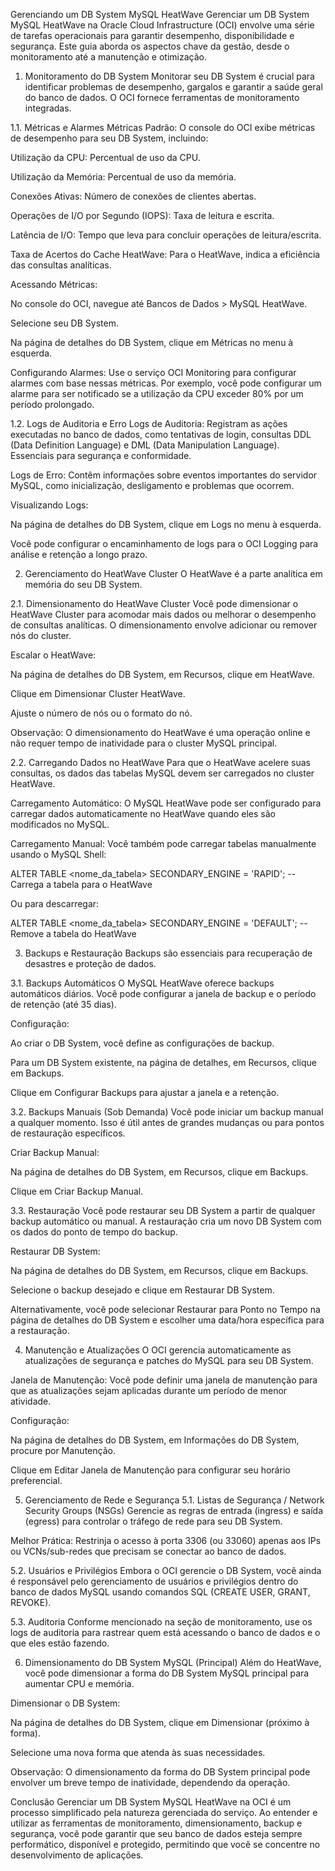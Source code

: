 Gerenciando um DB System MySQL HeatWave
Gerenciar um DB System MySQL HeatWave na Oracle Cloud Infrastructure (OCI) envolve uma série de tarefas operacionais para garantir desempenho, disponibilidade e segurança. Este guia aborda os aspectos chave da gestão, desde o monitoramento até a manutenção e otimização.

1. Monitoramento do DB System
Monitorar seu DB System é crucial para identificar problemas de desempenho, gargalos e garantir a saúde geral do banco de dados. O OCI fornece ferramentas de monitoramento integradas.

1.1. Métricas e Alarmes
Métricas Padrão: O console do OCI exibe métricas de desempenho para seu DB System, incluindo:

Utilização da CPU: Percentual de uso da CPU.

Utilização da Memória: Percentual de uso da memória.

Conexões Ativas: Número de conexões de clientes abertas.

Operações de I/O por Segundo (IOPS): Taxa de leitura e escrita.

Latência de I/O: Tempo que leva para concluir operações de leitura/escrita.

Taxa de Acertos do Cache HeatWave: Para o HeatWave, indica a eficiência das consultas analíticas.

Acessando Métricas:

No console do OCI, navegue até Bancos de Dados > MySQL HeatWave.

Selecione seu DB System.

Na página de detalhes do DB System, clique em Métricas no menu à esquerda.

Configurando Alarmes: Use o serviço OCI Monitoring para configurar alarmes com base nessas métricas. Por exemplo, você pode configurar um alarme para ser notificado se a utilização da CPU exceder 80% por um período prolongado.

1.2. Logs de Auditoria e Erro
Logs de Auditoria: Registram as ações executadas no banco de dados, como tentativas de login, consultas DDL (Data Definition Language) e DML (Data Manipulation Language). Essenciais para segurança e conformidade.

Logs de Erro: Contêm informações sobre eventos importantes do servidor MySQL, como inicialização, desligamento e problemas que ocorrem.

Visualizando Logs:

Na página de detalhes do DB System, clique em Logs no menu à esquerda.

Você pode configurar o encaminhamento de logs para o OCI Logging para análise e retenção a longo prazo.

2. Gerenciamento do HeatWave Cluster
O HeatWave é a parte analítica em memória do seu DB System.

2.1. Dimensionamento do HeatWave Cluster
Você pode dimensionar o HeatWave Cluster para acomodar mais dados ou melhorar o desempenho de consultas analíticas. O dimensionamento envolve adicionar ou remover nós do cluster.

Escalar o HeatWave:

Na página de detalhes do DB System, em Recursos, clique em HeatWave.

Clique em Dimensionar Cluster HeatWave.

Ajuste o número de nós ou o formato do nó.

Observação: O dimensionamento do HeatWave é uma operação online e não requer tempo de inatividade para o cluster MySQL principal.

2.2. Carregando Dados no HeatWave
Para que o HeatWave acelere suas consultas, os dados das tabelas MySQL devem ser carregados no cluster HeatWave.

Carregamento Automático: O MySQL HeatWave pode ser configurado para carregar dados automaticamente no HeatWave quando eles são modificados no MySQL.

Carregamento Manual: Você também pode carregar tabelas manualmente usando o MySQL Shell:

ALTER TABLE <nome_da_tabela> SECONDARY_ENGINE = 'RAPID'; -- Carrega a tabela para o HeatWave

Ou para descarregar:

ALTER TABLE <nome_da_tabela> SECONDARY_ENGINE = 'DEFAULT'; -- Remove a tabela do HeatWave

3. Backups e Restauração
Backups são essenciais para recuperação de desastres e proteção de dados.

3.1. Backups Automáticos
O MySQL HeatWave oferece backups automáticos diários. Você pode configurar a janela de backup e o período de retenção (até 35 dias).

Configuração:

Ao criar o DB System, você define as configurações de backup.

Para um DB System existente, na página de detalhes, em Recursos, clique em Backups.

Clique em Configurar Backups para ajustar a janela e a retenção.

3.2. Backups Manuais (Sob Demanda)
Você pode iniciar um backup manual a qualquer momento. Isso é útil antes de grandes mudanças ou para pontos de restauração específicos.

Criar Backup Manual:

Na página de detalhes do DB System, em Recursos, clique em Backups.

Clique em Criar Backup Manual.

3.3. Restauração
Você pode restaurar seu DB System a partir de qualquer backup automático ou manual. A restauração cria um novo DB System com os dados do ponto de tempo do backup.

Restaurar DB System:

Na página de detalhes do DB System, em Recursos, clique em Backups.

Selecione o backup desejado e clique em Restaurar DB System.

Alternativamente, você pode selecionar Restaurar para Ponto no Tempo na página de detalhes do DB System e escolher uma data/hora específica para a restauração.

4. Manutenção e Atualizações
O OCI gerencia automaticamente as atualizações de segurança e patches do MySQL para seu DB System.

Janela de Manutenção: Você pode definir uma janela de manutenção para que as atualizações sejam aplicadas durante um período de menor atividade.

Configuração:

Na página de detalhes do DB System, em Informações do DB System, procure por Manutenção.

Clique em Editar Janela de Manutenção para configurar seu horário preferencial.

5. Gerenciamento de Rede e Segurança
5.1. Listas de Segurança / Network Security Groups (NSGs)
Gerencie as regras de entrada (ingress) e saída (egress) para controlar o tráfego de rede para seu DB System.

Melhor Prática: Restrinja o acesso à porta 3306 (ou 33060) apenas aos IPs ou VCNs/sub-redes que precisam se conectar ao banco de dados.

5.2. Usuários e Privilégios
Embora o OCI gerencie o DB System, você ainda é responsável pelo gerenciamento de usuários e privilégios dentro do banco de dados MySQL usando comandos SQL (CREATE USER, GRANT, REVOKE).

5.3. Auditoria
Conforme mencionado na seção de monitoramento, use os logs de auditoria para rastrear quem está acessando o banco de dados e o que eles estão fazendo.

6. Dimensionamento do DB System MySQL (Principal)
Além do HeatWave, você pode dimensionar a forma do DB System MySQL principal para aumentar CPU e memória.

Dimensionar o DB System:

Na página de detalhes do DB System, clique em Dimensionar (próximo à forma).

Selecione uma nova forma que atenda às suas necessidades.

Observação: O dimensionamento da forma do DB System principal pode envolver um breve tempo de inatividade, dependendo da operação.

Conclusão
Gerenciar um DB System MySQL HeatWave na OCI é um processo simplificado pela natureza gerenciada do serviço. Ao entender e utilizar as ferramentas de monitoramento, dimensionamento, backup e segurança, você pode garantir que seu banco de dados esteja sempre performático, disponível e protegido, permitindo que você se concentre no desenvolvimento de aplicações.